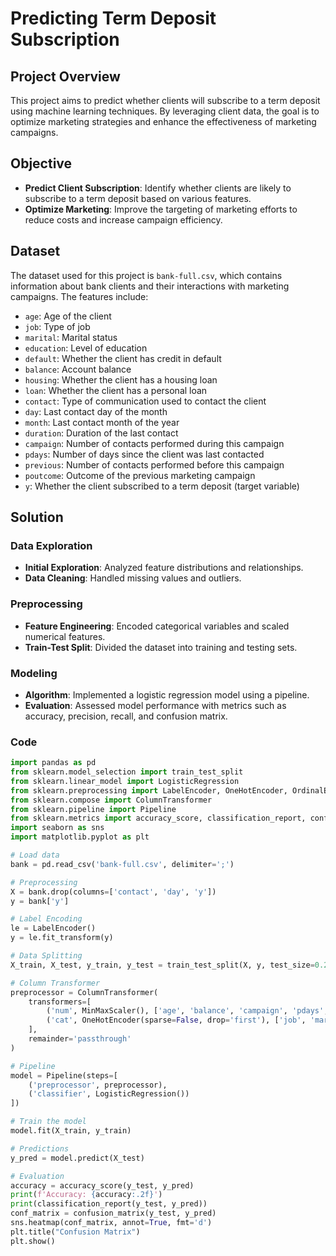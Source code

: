 # Predicting Term Deposit Subscription

## Project Overview

This project aims to predict whether clients will subscribe to a term deposit using machine learning techniques. By leveraging client data, the goal is to optimize marketing strategies and enhance the effectiveness of marketing campaigns.

## Objective

- **Predict Client Subscription**: Identify whether clients are likely to subscribe to a term deposit based on various features.
- **Optimize Marketing**: Improve the targeting of marketing efforts to reduce costs and increase campaign efficiency.

## Dataset

The dataset used for this project is `bank-full.csv`, which contains information about bank clients and their interactions with marketing campaigns. The features include:

- `age`: Age of the client
- `job`: Type of job
- `marital`: Marital status
- `education`: Level of education
- `default`: Whether the client has credit in default
- `balance`: Account balance
- `housing`: Whether the client has a housing loan
- `loan`: Whether the client has a personal loan
- `contact`: Type of communication used to contact the client
- `day`: Last contact day of the month
- `month`: Last contact month of the year
- `duration`: Duration of the last contact
- `campaign`: Number of contacts performed during this campaign
- `pdays`: Number of days since the client was last contacted
- `previous`: Number of contacts performed before this campaign
- `poutcome`: Outcome of the previous marketing campaign
- `y`: Whether the client subscribed to a term deposit (target variable)

## Solution

### Data Exploration

- **Initial Exploration**: Analyzed feature distributions and relationships.
- **Data Cleaning**: Handled missing values and outliers.

### Preprocessing

- **Feature Engineering**: Encoded categorical variables and scaled numerical features.
- **Train-Test Split**: Divided the dataset into training and testing sets.

### Modeling

- **Algorithm**: Implemented a logistic regression model using a pipeline.
- **Evaluation**: Assessed model performance with metrics such as accuracy, precision, recall, and confusion matrix.

### Code

```python
import pandas as pd
from sklearn.model_selection import train_test_split
from sklearn.linear_model import LogisticRegression
from sklearn.preprocessing import LabelEncoder, OneHotEncoder, OrdinalEncoder, MinMaxScaler
from sklearn.compose import ColumnTransformer
from sklearn.pipeline import Pipeline
from sklearn.metrics import accuracy_score, classification_report, confusion_matrix
import seaborn as sns
import matplotlib.pyplot as plt

# Load data
bank = pd.read_csv('bank-full.csv', delimiter=';')

# Preprocessing
X = bank.drop(columns=['contact', 'day', 'y'])
y = bank['y']

# Label Encoding
le = LabelEncoder()
y = le.fit_transform(y)

# Data Splitting
X_train, X_test, y_train, y_test = train_test_split(X, y, test_size=0.2, random_state=42)

# Column Transformer
preprocessor = ColumnTransformer(
    transformers=[
        ('num', MinMaxScaler(), ['age', 'balance', 'campaign', 'pdays', 'previous']),
        ('cat', OneHotEncoder(sparse=False, drop='first'), ['job', 'marital', 'education', 'default', 'housing', 'loan', 'month', 'poutcome'])
    ],
    remainder='passthrough'
)

# Pipeline
model = Pipeline(steps=[
    ('preprocessor', preprocessor),
    ('classifier', LogisticRegression())
])

# Train the model
model.fit(X_train, y_train)

# Predictions
y_pred = model.predict(X_test)

# Evaluation
accuracy = accuracy_score(y_test, y_pred)
print(f'Accuracy: {accuracy:.2f}')
print(classification_report(y_test, y_pred))
conf_matrix = confusion_matrix(y_test, y_pred)
sns.heatmap(conf_matrix, annot=True, fmt='d')
plt.title("Confusion Matrix")
plt.show()
